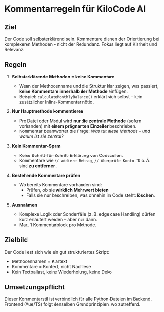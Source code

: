 # Kommentarregeln für KiloCode AI

## Ziel
Der Code soll selbsterklärend sein. Kommentare dienen der Orientierung bei komplexeren Methoden – nicht der Redundanz. Fokus liegt auf Klarheit und Relevanz.

## Regeln

1. **Selbsterklärende Methoden = keine Kommentare**
   - Wenn der Methodenname und die Struktur klar zeigen, was passiert, **keine Kommentare innerhalb der Methode** einfügen.
   - Beispiel: `calculateMonthlyBalance()` erklärt sich selbst – kein zusätzlicher Inline-Kommentar nötig.

2. **Nur Hauptmethode kommentieren**
   - Pro Datei oder Modul wird **nur die zentrale Methode** (sofern vorhanden) mit **einem prägnanten Einzeiler** beschrieben.
   - Kommentar beantwortet die Frage: *Was tut diese Methode – und warum ist sie zentral?*

3. **Kein Kommentar-Spam**
   - Keine Schritt-für-Schritt-Erklärung von Codezeilen.
   - Kommentare wie `// addiere Betrag`, `// überprüfe Konto-ID` o. Ä. sind **zu entfernen**.

4. **Bestehende Kommentare prüfen**
   - Wo bereits Kommentare vorhanden sind:
     - Prüfen, ob sie **wirklich Mehrwert bieten**.
     - Falls sie nur beschreiben, was ohnehin im Code steht: **löschen**.

5. **Ausnahmen**
   - Komplexe Logik oder Sonderfälle (z. B. edge case Handling) dürfen kurz erläutert werden – aber nur dann.
   - Max. 1 Kommentarblock pro Methode.

## Zielbild
Der Code liest sich wie ein gut strukturiertes Skript:
- Methodennamen = Klartext
- Kommentare = Kontext, nicht Nachlese
- Kein Textballast, keine Wiederholung, keine Deko

## Umsetzungspflicht
Dieser Kommentarstil ist verbindlich für alle Python-Dateien im Backend. Frontend (Vue/TS) folgt denselben Grundprinzipien, wo zutreffend.
